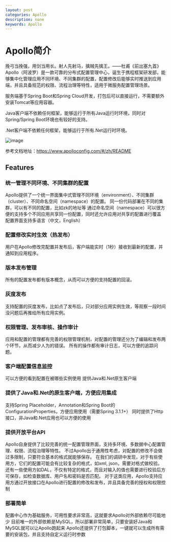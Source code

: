 ```yaml
---
layout: post
categories: Apollo
description: none
keywords: Apollo
---
```

# Apollo简介
挽弓当挽强，用剑当用长。射人先射马，擒贼先擒王。——杜甫《前出塞九首》
Apollo（阿波罗）是一款可靠的分布式配置管理中心，诞生于携程框架研发部，能够集中化管理应用不同环境、不同集群的配置，配置修改后能够实时推送到应用端，并且具备规范的权限、流程治理等特性，适用于微服务配置管理场景。

服务端基于Spring Boot和Spring Cloud开发，打包后可以直接运行，不需要额外安装Tomcat等应用容器。

Java客户端不依赖任何框架，能够运行于所有Java运行时环境，同时对Spring/Spring Boot环境也有较好的支持。

.Net客户端不依赖任何框架，能够运行于所有.Net运行时环境。

![image](https://cdn.jsdelivr.net/gh/apolloconfig/apollo@master/doc/images/logo/logo-simple.png)

参考文档地址：https://www.apolloconfig.com/#/zh/README

## Features

### 统一管理不同环境、不同集群的配置

Apollo提供了一个统一界面集中式管理不同环境（environment）、不同集群（cluster）、不同命名空间（namespace）的配置。
同一份代码部署在不同的集群，可以有不同的配置，比如zk的地址等
通过命名空间（namespace）可以很方便的支持多个不同应用共享同一份配置，同时还允许应用对共享的配置进行覆盖
配置界面支持多语言（中文，English）

### 配置修改实时生效（热发布）

用户在Apollo修改完配置并发布后，客户端能实时（1秒）接收到最新的配置，并通知到应用程序。

### 版本发布管理

所有的配置发布都有版本概念，从而可以方便的支持配置的回滚。

### 灰度发布

支持配置的灰度发布，比如点了发布后，只对部分应用实例生效，等观察一段时间没问题后再推给所有应用实例。

### 权限管理、发布审核、操作审计

应用和配置的管理都有完善的权限管理机制，对配置的管理还分为了编辑和发布两个环节，从而减少人为的错误。
所有的操作都有审计日志，可以方便的追踪问题。
### 客户端配置信息监控

可以方便的看到配置在被哪些实例使用
提供Java和.Net原生客户端

### 提供了Java和.Net的原生客户端，方便应用集成

支持Spring Placeholder，Annotation和Spring Boot的ConfigurationProperties，方便应用使用（需要Spring 3.1.1+）
同时提供了Http接口，非Java和.Net应用也可以方便的使用

### 提供开放平台API

Apollo自身提供了比较完善的统一配置管理界面，支持多环境、多数据中心配置管理、权限、流程治理等特性。
不过Apollo出于通用性考虑，对配置的修改不会做过多限制，只要符合基本的格式就能够保存。
在我们的调研中发现，对于有些使用方，它们的配置可能会有比较复杂的格式，如xml, json，需要对格式做校验。
还有一些使用方如DAL，不仅有特定的格式，而且对输入的值也需要进行校验后方可保存，如检查数据库、用户名和密码是否匹配。
对于这类应用，Apollo支持应用方通过开放接口在Apollo进行配置的修改和发布，并且具备完善的授权和权限控制

### 部署简单

配置中心作为基础服务，可用性要求非常高，这就要求Apollo对外部依赖尽可能地少
目前唯一的外部依赖是MySQL，所以部署非常简单，只要安装好Java和MySQL就可以让Apollo跑起来
Apollo还提供了打包脚本，一键就可以生成所有需要的安装包，并且支持自定义运行时参数









